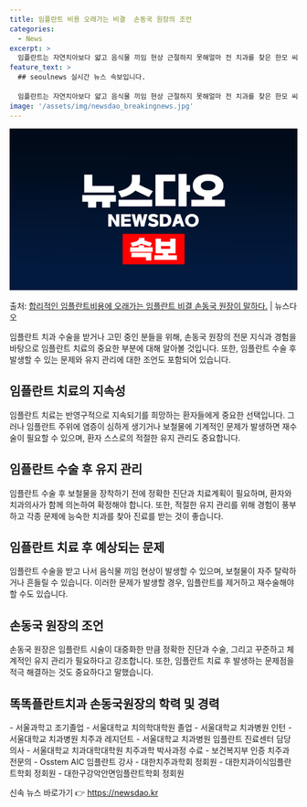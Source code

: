 ```yaml
---
title: 임플란트 비용 오래가는 비결  손동국 원장의 조언
categories:
  - News
excerpt: >
  임플란트는 자연치아보다 얇고 음식물 끼임 현상 근절하지 못해얼마 전 치과를 찾은 한모 씨. 한씨는 전체 임플…
feature_text: >
  ## seoulnews 실시간 뉴스 속보입니다.

  임플란트는 자연치아보다 얇고 음식물 끼임 현상 근절하지 못해얼마 전 치과를 찾은 한모 씨. 한씨는 전체 임플…
image: '/assets/img/newsdao_breakingnews.jpg'
---
```


![뉴스다오 속보](/assets/img/newsdao_breakingnews.jpg)

<p>출처: <a href="https://newsdao.kr/3384" rel="dofollow">합리적인 임플란트비용에 오래가는 임플란트 비결 손동국 원장이 말하다.</a> | 뉴스다오</p>

<p data-ke-size="size16">임플란트 치과 수술을 받거나 고민 중인 분들을 위해, 손동국 원장의 전문 지식과 경험을 바탕으로 임플란트 치료의 중요한 부분에 대해 알아볼 것입니다. 또한, 임플란트 수술 후 발생할 수 있는 문제와 유지 관리에 대한 조언도 포함되어 있습니다.</p>

<h2 data-ke-size="size26">임플란트 치료의 지속성</h2>
<p data-ke-size="size16">임플란트 치료는 반영구적으로 지속되기를 희망하는 환자들에게 중요한 선택입니다. 그러나 임플란트 주위에 염증이 심하게 생기거나 보철물에 기계적인 문제가 발생하면 재수술이 필요할 수 있으며, 환자 스스로의 적절한 유지 관리도 중요합니다.</p>

<h2 data-ke-size="size26">임플란트 수술 후 유지 관리</h2>
<p data-ke-size="size16">임플란트 수술 후 보철물을 장착하기 전에 정확한 진단과 치료계획이 필요하며, 환자와 치과의사가 함께 의논하여 확정해야 합니다. 또한, 적절한 유지 관리를 위해 경험이 풍부하고 각종 문제에 능숙한 치과를 찾아 진료를 받는 것이 좋습니다.</p>

<h2 data-ke-size="size26">임플란트 치료 후 예상되는 문제</h2>
<p data-ke-size="size16">임플란트 수술을 받고 나서 음식물 끼임 현상이 발생할 수 있으며, 보철물이 자주 탈락하거나 흔들릴 수 있습니다. 이러한 문제가 발생할 경우, 임플란트를 제거하고 재수술해야 할 수도 있습니다.</p>

<h2 data-ke-size="size26">손동국 원장의 조언</h2>
<p data-ke-size="size16">손동국 원장은 임플란트 시술이 대중화한 만큼 정확한 진단과 수술, 그리고 꾸준하고 체계적인 유지 관리가 필요하다고 강조합니다. 또한, 임플란트 치료 후 발생하는 문제점을 적극 해결하는 것도 중요하다고 말했습니다.</p>

<h2 data-ke-size="size26">똑똑플란트치과 손동국원장의 학력 및 경력</h2>
<p data-ke-size="size16">- 서울과학고 조기졸업
- 서울대학교 치의학대학원 졸업
- 서울대학교 치과병원 인턴
- 서울대학교 치과병원 치주과 레지던트
- 서울대학교 치과병원 임플란트 진료센터 담당의사
- 서울대학교 치과대학대학원 치주과학 박사과정 수료
- 보건복지부 인증 치주과 전문의
- Osstem AIC 임플란트 강사
- 대한치주과학회 정회원
- 대한치과이식임플란트학회 정회원
- 대한구강악안면임플란트학회 정회원</p> 

신속 뉴스 바로가기 👉 <a href="https://newsdao.kr" rel="dofollow">https://newsdao.kr</a>


